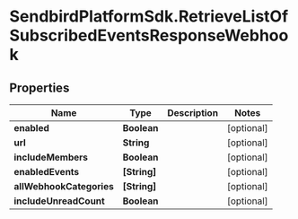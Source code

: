# SendbirdPlatformSdk.RetrieveListOfSubscribedEventsResponseWebhook

## Properties

Name | Type | Description | Notes
------------ | ------------- | ------------- | -------------
**enabled** | **Boolean** |  | [optional] 
**url** | **String** |  | [optional] 
**includeMembers** | **Boolean** |  | [optional] 
**enabledEvents** | **[String]** |  | [optional] 
**allWebhookCategories** | **[String]** |  | [optional] 
**includeUnreadCount** | **Boolean** |  | [optional] 


